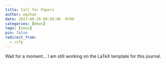 ```yaml
---
title: Call for Papers
author: wqzhao
date: 2023-08-20 00:50:00 -0700
categories: [News]
tags: [news]
pin: false
redirect_from:
  - /cfp
---
```


Wait for a moment...
I am still working on the LaTeX template for this journal.
